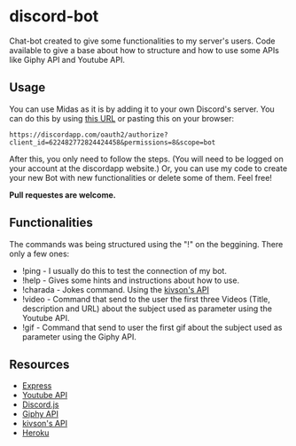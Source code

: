 # discord-bot
Chat-bot created to give some functionalities to my server's users. Code available to give a base about how to structure and how to use some APIs like Giphy API and Youtube API.

## Usage
You can use Midas as it is by adding it to your own Discord's server. You can do this by using [this URL](https://discordapp.com/oauth2/authorize?client_id=622482772824424458&permissions=8&scope=bot) or pasting this on your browser:

```https://discordapp.com/oauth2/authorize?client_id=622482772824424458&permissions=8&scope=bot```

After this, you only need to follow the steps. (You will need to be logged on your account at the discordapp website.) Or, you can use my code to create your new Bot with new functionalities or delete some of them. Feel free!

**Pull requestes are welcome.**

## Functionalities
The commands was being structured using the "!" on the beggining. There only a few ones:
* !ping - I usually do this to test the connection of my bot.
* !help - Gives some hints and instructions about how to use.
* !charada - Jokes command. Using the [kivson's API](https://github.com/kivson/charadas)
* !video <parameter to search> - Command that send to the user the first three Videos (Title, description and URL) about     the subject used as parameter using the Youtube API.
* !gif <parameter to search> - Command that send to user the first gif about the subject used as parameter using the         Giphy API.
  
## Resources
* [Express](https://expressjs.com/pt-br/api.html)
* [Youtube API](https://developers.google.com/youtube/v3/quickstart/nodejs)  
* [Discord.js](https://discordjs.guide/)
* [Giphy API](https://developers.giphy.com/docs/sdk)
* [kivson's API](https://github.com/kivson/charadas)
* [Heroku](https://devcenter.heroku.com/categories/reference)
